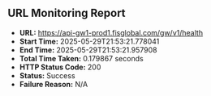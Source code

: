 ## URL Monitoring Report

- **URL:** https://api-gw1-prod1.fisglobal.com/gw/v1/health
- **Start Time:** 2025-05-29T21:53:21.778041
- **End Time:** 2025-05-29T21:53:21.957908
- **Total Time Taken:** 0.179867 seconds
- **HTTP Status Code:** 200
- **Status:** Success
- **Failure Reason:** N/A
